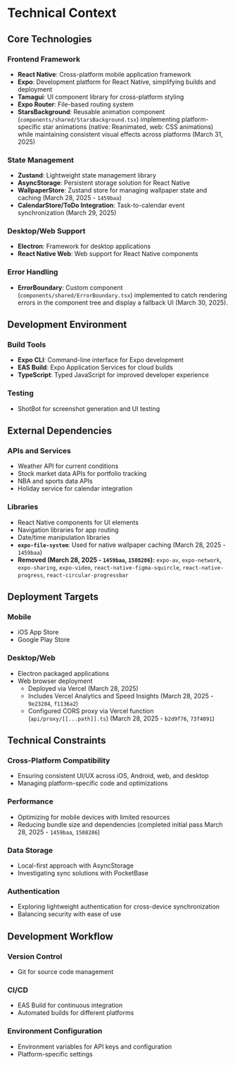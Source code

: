 # Technical Context

## Core Technologies

### Frontend Framework
- **React Native**: Cross-platform mobile application framework
- **Expo**: Development platform for React Native, simplifying builds and deployment
- **Tamagui**: UI component library for cross-platform styling
- **Expo Router**: File-based routing system
- **StarsBackground**: Reusable animation component (`components/shared/StarsBackground.tsx`) implementing platform-specific star animations (native: Reanimated, web: CSS animations) while maintaining consistent visual effects across platforms (March 31, 2025)

### State Management
- **Zustand**: Lightweight state management library
- **AsyncStorage**: Persistent storage solution for React Native
- **WallpaperStore**: Zustand store for managing wallpaper state and caching (March 28, 2025 - `1459baa`)
- **CalendarStore/ToDo Integration**: Task-to-calendar event synchronization (March 29, 2025)

### Desktop/Web Support
- **Electron**: Framework for desktop applications
- **React Native Web**: Web support for React Native components

### Error Handling
- **ErrorBoundary**: Custom component (`components/shared/ErrorBoundary.tsx`) implemented to catch rendering errors in the component tree and display a fallback UI (March 30, 2025).

## Development Environment

### Build Tools
- **Expo CLI**: Command-line interface for Expo development
- **EAS Build**: Expo Application Services for cloud builds
- **TypeScript**: Typed JavaScript for improved developer experience

### Testing
- ShotBot for screenshot generation and UI testing

## External Dependencies

### APIs and Services
- Weather API for current conditions
- Stock market data APIs for portfolio tracking
- NBA and sports data APIs
- Holiday service for calendar integration

### Libraries
- React Native components for UI elements
- Navigation libraries for app routing
- Date/time manipulation libraries
- **`expo-file-system`**: Used for native wallpaper caching (March 28, 2025 - `1459baa`)
- **Removed (March 28, 2025 - `1459baa`, `1508286`):** `expo-av`, `expo-network`, `expo-sharing`, `expo-video`, `react-native-figma-squircle`, `react-native-progress`, `react-circular-progressbar`

## Deployment Targets

### Mobile
- iOS App Store
- Google Play Store

### Desktop/Web
- Electron packaged applications
- Web browser deployment
    - Deployed via Vercel (March 28, 2025)
    - Includes Vercel Analytics and Speed Insights (March 28, 2025 - `9e23284`, `f1136a2`)
    - Configured CORS proxy via Vercel function (`api/proxy/[[...path]].ts`) (March 28, 2025 - `b2d9f76`, `73f4091`)

## Technical Constraints

### Cross-Platform Compatibility
- Ensuring consistent UI/UX across iOS, Android, web, and desktop
- Managing platform-specific code and optimizations

### Performance
- Optimizing for mobile devices with limited resources
- Reducing bundle size and dependencies (completed initial pass March 28, 2025 - `1459baa`, `1508286`)

### Data Storage
- Local-first approach with AsyncStorage
- Investigating sync solutions with PocketBase

### Authentication
- Exploring lightweight authentication for cross-device synchronization
- Balancing security with ease of use

## Development Workflow

### Version Control
- Git for source code management

### CI/CD
- EAS Build for continuous integration
- Automated builds for different platforms

### Environment Configuration
- Environment variables for API keys and configuration
- Platform-specific settings

